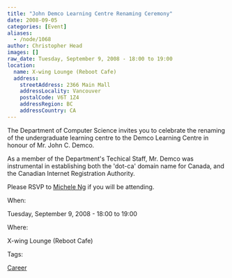 ```yaml
---
title: "John Demco Learning Centre Renaming Ceremony"
date: 2008-09-05
categories: [Event]
aliases:
  - /node/1068
author: Christopher Head
images: []
raw_date: Tuesday, September 9, 2008 - 18:00 to 19:00
location:
  name: X-wing Lounge (Reboot Cafe)
  address:
    streetAddress: 2366 Main Mall
    addressLocality: Vancouver
    postalCode: V6T 1Z4
    addressRegion: BC
    addressCountry: CA
---
```


The Department of Computer Science invites you to celebrate the renaming of the undergraduate learning centre to the Demco Learning Centre in honour of Mr. John C. Demco.

As a member of the Department's Techical Staff, Mr. Demco was instrumental in establishing both the 'dot-ca' domain name for Canada, and the Canadian Internet Registration Authority.

Please RSVP to [Michele Ng](/cdn-cgi/l/email-protection#c0adaea780a3b3eeb5a2a3eea3a1) if you will be attending.

When: 

Tuesday, September 9, 2008 - 18:00 to 19:00

Where: 

X-wing Lounge (Reboot Cafe)

Tags: 

[Career](/career)
